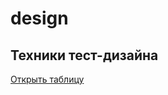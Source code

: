# design
## Техники тест-дизайна 
[Открыть таблицу](https://docs.google.com/spreadsheets/d/10-J-I-4K6tQvR2SgXdzFPXb5F2ei2ZBI/edit?usp=sharing&ouid=103546442425628569603&rtpof=true&sd=true)
